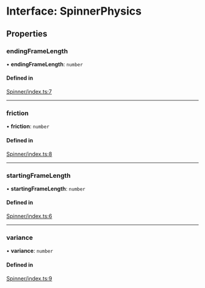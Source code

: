 # Interface: SpinnerPhysics

## Properties

### endingFrameLength

• **endingFrameLength**: `number`

#### Defined in

[Spinner/index.ts:7](https://github.com/daniellacosse/idea-spinner/blob/8b4bb31/packages/spinner/Spinner/index.ts#L7)

___

### friction

• **friction**: `number`

#### Defined in

[Spinner/index.ts:8](https://github.com/daniellacosse/idea-spinner/blob/8b4bb31/packages/spinner/Spinner/index.ts#L8)

___

### startingFrameLength

• **startingFrameLength**: `number`

#### Defined in

[Spinner/index.ts:6](https://github.com/daniellacosse/idea-spinner/blob/8b4bb31/packages/spinner/Spinner/index.ts#L6)

___

### variance

• **variance**: `number`

#### Defined in

[Spinner/index.ts:9](https://github.com/daniellacosse/idea-spinner/blob/8b4bb31/packages/spinner/Spinner/index.ts#L9)
